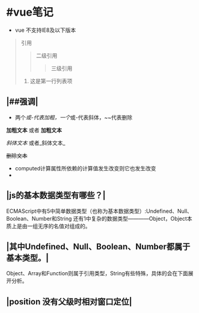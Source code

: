 #vue笔记
===
- vue 不支持IE8及以下版本
> 引用
>> 二级引用
>>> 三级引用
> 1. 这是第一行列表项

|##强调|
----
- 两个*或-代表加粗，一个*或-代表斜体，~~代表删除

**加粗文本** 或者 __加粗文本__

*斜体文本*  或者_斜体文本_

~~删除文本~~

- computed计算属性所依赖的计算值发生改变则它也发生改变
- 
|js的基本数据类型有哪些？|
---

ECMAScript中有5中简单数据类型（也称为基本数据类型）:Undefined、Null、Boolean、Number和String
还有1中复杂的数据类型————Object，Object本质上是由一组无序的名值对组成的。

|其中Undefined、Null、Boolean、Number都属于基本类型。|
---
Object、Array和Function则属于引用类型，String有些特殊，具体的会在下面展开分析。

|position 没有父级时相对窗口定位|
---